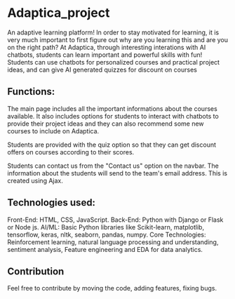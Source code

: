 # Adaptica_project

An adaptive learning platform! In order to stay motivated for learning, it is very much important to first figure out why are you learning this and are you on the right path? At Adaptica, through interesting interations with AI chatbots, students can learn important and powerful skills with fun! Students can use chatbots for personalized courses and practical project ideas, and can give AI generated quizzes for discount on courses

## Functions:

The main page includes all the important informations about the courses available. It also includes options for students to interact with chatbots to provide their project ideas and they can also recommend some new courses to include on Adaptica.

Students are provided with the quiz option so that they can get discount offers on courses according to their scores.

Students can contact us from the "Contact us" option on the navbar. The information about the students will send to the team's email address. This is created using Ajax.

## Technologies used:

Front-End: HTML, CSS, JavaScript. Back-End: Python with Django or Flask or Node js.
AI/ML: Basic Python libraries like Scikit-learn, matplotlib, tensorflow, keras, nltk, seaborn, pandas, numpy.
Core Technologies: Reinforcement learning, natural language processing and understanding, sentiment analysis, Feature engineering and EDA for data analytics.

## Contribution
Feel free to contribute by moving the code, adding features, fixing bugs.
